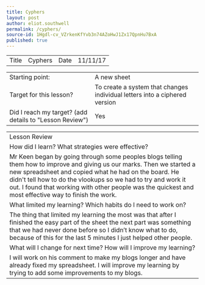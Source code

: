```yaml
---
title: Cyphers
layout: post
author: eliot.southwell
permalink: /cyphers/
source-id: 1Hgdl-cv_VZrkenKfYvb3n74AZoHwJ1Zx17QpnHu7BxA
published: true
---
```

<table>
  <tr>
    <td>Title</td>
    <td>Cyphers</td>
    <td>Date</td>
    <td>11/11/17</td>
  </tr>
</table>


<table>
  <tr>
    <td>Starting point:</td>
    <td>A new sheet</td>
  </tr>
  <tr>
    <td>Target for this lesson?</td>
    <td>To create a system that changes individual letters into a ciphered version</td>
  </tr>
  <tr>
    <td>Did I reach my target? 
(add details to "Lesson Review")</td>
    <td>Yes</td>
  </tr>
</table>


<table>
  <tr>
    <td>Lesson Review</td>
  </tr>
  <tr>
    <td>How did I learn? What strategies were effective? </td>
  </tr>
  <tr>
    <td>Mr Keen began by going through some peoples blogs telling them how to improve and giving us our marks. Then we started a new spreadsheet and copied what he had on the board. He didn't tell how to do the vlookups so we had to try and work it out. I found that working with other people was the quickest and most effective way to finish the work.</td>
  </tr>
  <tr>
    <td>What limited my learning? Which habits do I need to work on? </td>
  </tr>
  <tr>
    <td>The thing that limited my learning the most was that after I finished the easy part of the sheet the next part was something that we had never done before so I didn’t know what to do, because of this for the last 5 minutes I just helped other people.</td>
  </tr>
  <tr>
    <td>What will I change for next time? How will I improve my learning?</td>
  </tr>
  <tr>
    <td>I will work on his comment to make my blogs longer and have already fixed my spreadsheet. I will improve my learning by trying to add some improvements to my blogs.</td>
  </tr>
</table>


